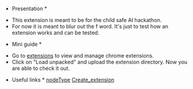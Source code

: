 * Presentation *
- This extension is meant to be for the child safe AI hackathon.
- For now it is meant to blur out the f word. It's just to test how an extension works and can be tested.
* Mini guide *
- Go to [extensions](chrome://extensions/) to view and manage chrome extensions.
- Click on "Load unpacked" and upload the extension directory. Now you are able to check it out.
* Useful links *
[nodeType](https://developer.mozilla.org/en-US/docs/Web/API/Node/nodeType)
[Create_extension](https://scribehow.com/library/how-to-create-a-chrome-extension)
